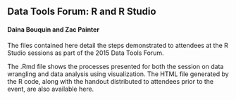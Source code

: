 <h2>Data Tools Forum: R and R Studio</h2>
<h4>Daina Bouquin and Zac Painter</h4>				
     
The files contained here detail the steps demonstrated to attendees at the R Studio sessions as part of the 2015 Data Tools Forum.

The .Rmd file shows the processes presented for both the session on data wrangling and data analysis using visualization. The HTML file generated by the R code, along with the handout distributed to attendees prior to the event, are also available here.
